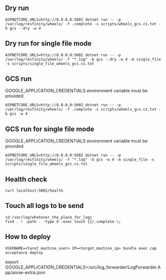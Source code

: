 
## Dry run

```
ASPNETCORE_URLS=http://0.0.0.0:5002 dotnet run -- -p /var/log/resfinity/wheels/ -f .complete -s scripts/wheels_gcs.cs.txt -b gcs --dry -w 4
```

## Dry run for single file mode

```
ASPNETCORE_URLS=http://0.0.0.0:5002 dotnet run -- -p /var/log/resfinity/wheels/ -f "*.log" -b gcs --dry -w 4 -m single_file -s scripts/single_file_wheels_gcs.cs.txt 
```

## GCS run

GOOGLE_APPLICATION_CREDENTIALS environment variable must be provided

```
ASPNETCORE_URLS=http://0.0.0.0:5002 dotnet run -- -p /var/log/resfinity/wheels/ -f .complete -s scripts/wheels_gcs.cs.txt -b gcs -w 4
```


## GCS run for single file mode

GOOGLE_APPLICATION_CREDENTIALS environment variable must be provided

```
ASPNETCORE_URLS=http://0.0.0.0:5002 dotnet run -- -p /var/log/resfinity/wheels/ -f "*.log" -b gcs -w 4 -m single_file -s scripts/single_file_wheels_gcs.cs.txt 
```

## Health check

```
curl localhost:5002/health
```

## Touch all logs to be send

```
cd /var/log/whatever_the_place_for_logs
find . ! -path . -type d -exec touch {}/.complete \;
```

## How to deploy

```
USERNAME=<taret_machine_user> IP=<target_machine_ip> bundle exec cap acceptance deploy
```


export GOOGLE_APPLICATION_CREDENTIALS=/src/log_forwarder/LogForwarder.App/anixe-extra.json

